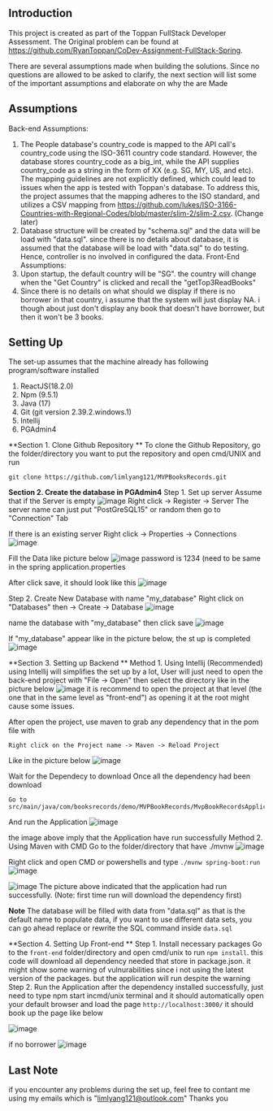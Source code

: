 Introduction
-------------------
This project is created as part of the Toppan FullStack Developer Assessment.
The Original problem can be found at https://github.com/RyanToppan/CoDev-Assignment-FullStack-Spring.

There are several assumptions made when building the solutions. Since no questions are allowed to be asked to clarify, the next section will list some of the important assumptions and elaborate on why the are Made

Assumptions
-------------------
Back-end Assumptions:
1. The People database's country_code is mapped to the API call's country_code using the ISO-3611 country code standard. However, the database stores country_code as a big_int, while the API supplies country_code as a string in the form of XX (e.g. SG, MY, US, and etc). The mapping guidelines are not explicitly defined, which could lead to issues when the app is tested with Toppan's database. To address this, the project assumes that the mapping adheres to the ISO standard, and utilizes a CSV mapping from https://github.com/lukes/ISO-3166-Countries-with-Regional-Codes/blob/master/slim-2/slim-2.csv. (Change later)
2. Database structure will be created  by "schema.sql" and the data will be load with "data.sql". since there is no details about database, it is assumed that the database will be load with "data.sql" to do testing. Hence, controller is no involved in configured the data.
Front-End Assumptions:
1. Upon startup, the default country will be "SG". the country will change when the "Get Country" is clicked and recall the "getTop3ReadBooks"
2. Since there is no details on what should we display if there is no borrower in that country, i assume that the system will just display NA. i though about just don't display any book that doesn't have borrower, but then it won't be 3 books.

Setting Up
-------------------
The set-up assumes that the machine already has following program/software installed
1. ReactJS(18.2.0)
2. Npm (9.5.1)
3. Java (17)
4. Git (git version 2.39.2.windows.1)
5. Intellij 
6. PGAdmin4

**Section 1. Clone Github Repository **
To clone the Github Repository, go the folder/directory you want to put the repository and open cmd/UNIX and run
```
git clone https://github.com/limlyang121/MVPBooksRecords.git
```

**Section 2. Create the database in PGAdmin4**
Step 1. Set up server 
Assume that if the Server is empty
![image](https://user-images.githubusercontent.com/103249985/230542497-408daff3-4f10-474f-a759-452bd2dc1383.png)
Right click -> Register -> Server
The server name can just put "PostGreSQL15" or random
then go to "Connection" Tab

If there is an existing server
Right click -> Properties -> Connections
![image](https://user-images.githubusercontent.com/103249985/230543665-57b46366-7e16-4f62-90ad-a1b3851b6f26.png)

Fill the Data like picture below
![image](https://user-images.githubusercontent.com/103249985/230542922-07a98f5a-c002-4b93-bbfd-f9fd40d691c5.png)
password is 1234 (need to be same in the spring application.properties

After click save, it should look like this
![image](https://user-images.githubusercontent.com/103249985/230543924-cec76fbb-e696-4f11-ba5d-18e0c571611e.png)

Step 2. Create New Database with name "my_database"
Right click on "Databases" then -> Create -> Database
![image](https://user-images.githubusercontent.com/103249985/230544082-8fd8090d-f111-4137-8366-067fdb982b03.png)


name the database with "my_database" then click save
![image](https://user-images.githubusercontent.com/103249985/230544144-c5a73a02-101d-468a-97e1-b633b7aeaaca.png)


If "my_database" appear like in the picture below, the st up is completed
![image](https://user-images.githubusercontent.com/103249985/230544187-d125a09a-35e3-48e4-9d78-b6e4060879ab.png)

**Section 3. Setting up Backend **
Method 1. Using Intellij (Recommended)
using Intellij will simplifies the set up by a lot, User will just need to open the back-end project with "File -> Open" then select the directory like in the picture below
![image](https://user-images.githubusercontent.com/103249985/230545050-00e1aa2e-8600-4ae6-a143-2884456ceaba.png)
it is recommend to open the project at that level (the one that in the same level as "front-end") as opening it at the root might cause some issues.

After open the project, use maven to grab any dependency that in the pom file with 
```
Right click on the Project name -> Maven -> Reload Project
``` 
Like in the picture below
![image](https://user-images.githubusercontent.com/103249985/230545541-9bcbb6cb-1eb7-4f0f-8c87-d9c0e2eda81b.png)

Wait for the Dependecy to download
Once all the dependency had been download
```
Go to src/main/java/com/booksrecords/demo/MVPBookRecords/MvpBookRecordsApplication.java
```
And run the Application
![image](https://user-images.githubusercontent.com/103249985/230546266-4a0a3d10-3434-4fdf-a1eb-14006b1b1db4.png)

the image above imply that the Application have run successfully
Method 2. Using Maven with CMD
Go to the folder/directory that have ./mvnw
![image](https://user-images.githubusercontent.com/103249985/230546572-9130997c-0775-4716-adf0-142cb545bb6e.png)

Right click and open CMD or powershells
and type ```./mvnw spring-boot:run```
![image](https://user-images.githubusercontent.com/103249985/230546919-2d5af278-e267-4c67-94c3-6c0dd84db5bb.png)

![image](https://user-images.githubusercontent.com/103249985/230546978-91141236-f576-49d2-9943-a8a1dbcccaeb.png)
The picture above indicated that the application had run successfully.
(Note: first time run will download the dependency first)

**Note**
The database will be filled with data from "data.sql" as that is the default name to populate data, if you want to use different data sets, you can go ahead replace or rewrite the SQL command inside ```data.sql```


**Section 4. Setting Up Front-end **
Step 1. Install necessary packages
Go to the ```front-end``` folder/directory and open cmd/unix to run ```npm install```. this code will download all dependency needed that store in package.json. it might show some warning of vulnurabilities since i not using the latest version of the packages. but the application will run despite the warning
Step 2. Run the Application
after the dependency installed successfully, just need to type npm start incmd/unix terminal and it should automatically open your default browser and load the page ```http://localhost:3000/```
it should book up the page like below

![image](https://user-images.githubusercontent.com/103249985/230548072-32a862b8-f485-498d-ba97-18d0460eb654.png)

if no borrower
![image](https://user-images.githubusercontent.com/103249985/230548121-ea32a922-6915-4b4b-b7e9-fe04f31e246e.png)



Last Note
-------------------
if you encounter any problems during the set up, feel free to contant me using my emails which is "limlyang121@outlook.com"
Thanks you









